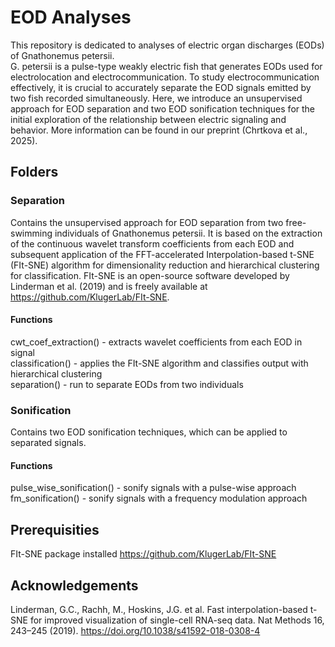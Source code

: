 # EOD Analyses
This repository is dedicated to analyses of electric organ discharges (EODs) of Gnathonemus petersii.\
G. petersii is a pulse-type weakly electric fish that generates EODs used for electrolocation and electrocommunication. To study electrocommunication effectively, it is crucial to accurately separate the EOD signals emitted by two fish recorded simultaneously. Here, we introduce an unsupervised approach for EOD separation and two EOD sonification techniques for the initial exploration of the relationship between electric signaling and behavior. More information can be found in our preprint (Chrtkova et al., 2025). 


## Folders
### Separation 
Contains the unsupervised approach for EOD separation from two free-swimming individuals of Gnathonemus petersii. It is based on the extraction of the continuous wavelet transform coefficients from each EOD and subsequent application of the FFT-accelerated Interpolation-based t-SNE (FIt-SNE) algorithm for dimensionality reduction and hierarchical clustering for classification. FIt-SNE is an open-source software developed by Linderman et al. (2019) and is freely available at https://github.com/KlugerLab/FIt-SNE.

#### Functions
cwt_coef_extraction() - extracts wavelet coefficients from each EOD in signal\
classification() - applies the FIt-SNE algorithm and classifies output with hierarchical clustering\
separation() - run to separate EODs from two individuals

### Sonification
Contains two EOD sonification techniques, which can be applied to separated signals.

#### Functions
pulse_wise_sonification() - sonify signals with a pulse-wise approach\
fm_sonification() - sonify signals with a frequency modulation approach

## Prerequisities
FIt-SNE package installed https://github.com/KlugerLab/FIt-SNE

## Acknowledgements

Linderman, G.C., Rachh, M., Hoskins, J.G. et al. Fast interpolation-based t-SNE for improved visualization of single-cell RNA-seq data. Nat Methods 16, 243–245 (2019). https://doi.org/10.1038/s41592-018-0308-4
